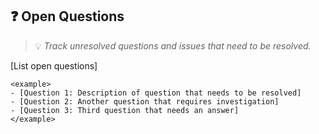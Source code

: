 ## ❓ Open Questions
> 💡 *Track unresolved questions and issues that need to be resolved.*

[List open questions]

```
<example>
- [Question 1: Description of question that needs to be resolved]
- [Question 2: Another question that requires investigation]
- [Question 3: Third question that needs an answer]
</example>
```

